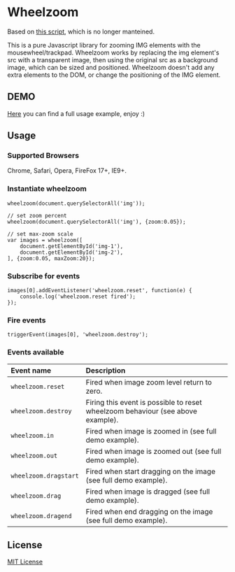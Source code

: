 # Wheelzoom

Based on [this script](http://www.jacklmoore.com/wheelzoom/), which is no longer manteined.

This is a pure Javascript library for zooming IMG elements with the mousewheel/trackpad. Wheelzoom works by replacing the img element's src with a transparent image, then using the original src as a background image, which can be sized and positioned. Wheelzoom doesn't add any extra elements to the DOM, or change the positioning of the IMG element.

## DEMO

[Here](https://luperi.github.io/wheelzoomdemo/) you can find a full usage example, enjoy :)

## Usage

### Supported Browsers

Chrome, Safari, Opera, FireFox 17+, IE9+.

### Instantiate wheelzoom

    wheelzoom(document.querySelectorAll('img'));

    // set zoom percent
    wheelzoom(document.querySelectorAll('img'), {zoom:0.05});

    // set max-zoom scale
    var images = wheelzoom([
        document.getElementById('img-1'),
        document.getElementById('img-2'),
    ], {zoom:0.05, maxZoom:20});

### Subscribe for events

    images[0].addEventListener('wheelzoom.reset', function(e) {
    	console.log('wheelzoom.reset fired');
    });

### Fire events

    triggerEvent(images[0], 'wheelzoom.destroy');

### Events available

| Event name            | Description                                                                     |
| :-------------------- | :------------------------------------------------------------------------------ |
| `wheelzoom.reset`     | Fired when image zoom level return to zero.                                     |
| `wheelzoom.destroy`   | Firing this event is possible to reset wheelzoom behaviour (see above example). |
| `wheelzoom.in`        | Fired when image is zoomed in (see full demo example).                          |
| `wheelzoom.out`       | Fired when image is zoomed out (see full demo example).                         |
| `wheelzoom.dragstart` | Fired when start dragging on the image (see full demo example).                 |
| `wheelzoom.drag`      | Fired when image is dragged (see full demo example).                            |
| `wheelzoom.dragend`   | Fired when end dragging on the image (see full demo example).                   |

## License

[MIT License](http://opensource.org/licenses/MIT)
